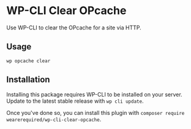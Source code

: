 WP-CLI Clear OPcache
=========================

Use WP-CLI to clear the OPcache for a site via HTTP.

## Usage

```
wp opcache clear
```

## Installation

Installing this package requires WP-CLI to be installed on your server. Update to the latest stable release with `wp cli update`.

Once you've done so, you can install this plugin with `composer require wearerequired/wp-cli-clear-opcache`.

